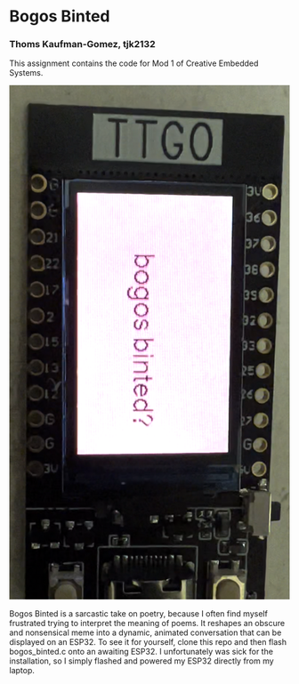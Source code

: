 # Bogos Binted
### Thoms Kaufman-Gomez, tjk2132
This assignment contains the code for Mod 1 of Creative Embedded Systems.  

![Speaker 1 setting up the meme](https://github.com/tgomezzzz/bogos-binted/blob/main/image.png)

Bogos Binted is a sarcastic take on poetry, because I often find myself frustrated trying to interpret the meaning of poems. It reshapes an obscure and nonsensical meme into a dynamic, animated conversation that can be displayed on an ESP32. To see it for yourself, clone this repo and then flash bogos_binted.c onto an awaiting ESP32. I unfortunately was sick for the installation, so I simply flashed and powered my ESP32 directly from my laptop.


